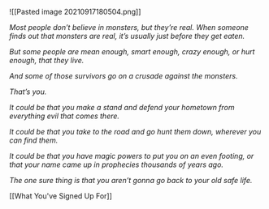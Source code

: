 ![[Pasted image 20210917180504.png]]

*Most people don’t believe in* *monsters, but they’re real. When someone finds out that monsters are real, it’s usually just before they get eaten.*

*But some people are mean enough, smart enough, crazy enough, or hurt enough, that they live.*

*And some of those survivors go on a crusade against the monsters.*

*That’s you.*

*It could be that you make a stand and defend your hometown from everything evil that comes there.*

*It could be that you take to the road and go hunt them down, wherever you can find them.*

*It could be that you have magic powers to put you on an even footing, or that your name came up in prophecies thousands of years ago.*

*The one sure thing is that you* *aren’t gonna go back to your old safe life.*

[[What You've Signed Up For]]
